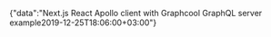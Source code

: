 {"data":"Next.js React Apollo client with Graphcool GraphQL server example2019-12-25T18:06:00+03:00"}
